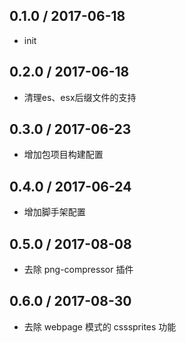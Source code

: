 ## 0.1.0 / 2017-06-18
* init

## 0.2.0 / 2017-06-18
* 清理es、esx后缀文件的支持

## 0.3.0 / 2017-06-23
* 增加包项目构建配置

## 0.4.0 / 2017-06-24
* 增加脚手架配置

## 0.5.0 / 2017-08-08
* 去除 png-compressor 插件

## 0.6.0 / 2017-08-30
* 去除 webpage 模式的 csssprites 功能